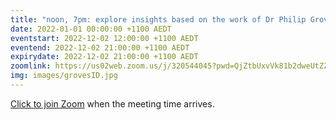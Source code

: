 ```yaml
---
title: "noon, 7pm: explore insights based on the work of Dr Philip Groves"
date: 2022-01-01 00:00:00 +1100 AEDT
eventstart: 2022-12-02 12:00:00 +1100 AEDT
eventend: 2022-12-02 21:00:00 +1100 AEDT
expirydate: 2022-12-02 21:00:00 +1100 AEDT
zoomlink: https://us02web.zoom.us/j/320544045?pwd=QjZtbUxvVk81b2dweUtZZTE3ZE9IZz09
img: images/grovesID.jpg
---
```


[Click to join Zoom](https://us02web.zoom.us/j/320544045?pwd=QjZtbUxvVk81b2dweUtZZTE3ZE9IZz09) when the meeting time arrives.